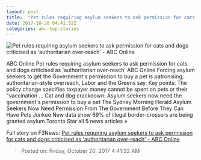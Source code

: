 ```yaml
---
layout: post
title:  "Pet rules requiring asylum seekers to ask permission for cats and dogs criticised as 'authoritarian over-reach' - ABC Online"
date: 2017-10-20 04:41:32Z
categories: abc-top-stories
---
```


![Pet rules requiring asylum seekers to ask permission for cats and dogs criticised as 'authoritarian over-reach' - ABC Online](http://www.abc.net.au/news/image/9070980-1x1-700x700.jpg)

ABC Online Pet rules requiring asylum seekers to ask permission for cats and dogs criticised as 'authoritarian over-reach' ABC Online Forcing asylum seekers to get the Government's permission to buy a pet is patronising, authoritarian-style overreach, Labor and the Greens say. Key points: The policy change specifies taxpayer money cannot be spent on pets or their "vaccination ... Cat and dog crackdown: Asylum seekers now need the government's permission to buy a pet The Sydney Morning Herald Asylum Seekers Now Need Permission From The Government Before They Can Have Pets Junkee New data show 69% of illegal border-crossers are being granted asylum Toronto Star all 5 news articles »


Full story on F3News: [Pet rules requiring asylum seekers to ask permission for cats and dogs criticised as 'authoritarian over-reach' - ABC Online](http://www.f3nws.com/n/4njee)

> Posted on: Friday, October 20, 2017 4:41:32 AM
